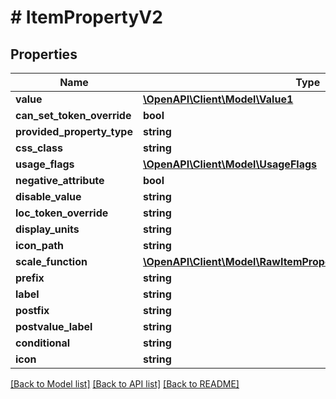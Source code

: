 # # ItemPropertyV2

## Properties

Name | Type | Description | Notes
------------ | ------------- | ------------- | -------------
**value** | [**\OpenAPI\Client\Model\Value1**](Value1.md) |  | [optional]
**can_set_token_override** | **bool** |  | [optional]
**provided_property_type** | **string** |  | [optional]
**css_class** | **string** |  | [optional]
**usage_flags** | [**\OpenAPI\Client\Model\UsageFlags**](UsageFlags.md) |  | [optional]
**negative_attribute** | **bool** |  | [optional]
**disable_value** | **string** |  | [optional]
**loc_token_override** | **string** |  | [optional]
**display_units** | **string** |  | [optional]
**icon_path** | **string** |  | [optional]
**scale_function** | [**\OpenAPI\Client\Model\RawItemPropertyScaleFunctionSubclassV2**](RawItemPropertyScaleFunctionSubclassV2.md) |  | [optional]
**prefix** | **string** |  | [optional]
**label** | **string** |  | [optional]
**postfix** | **string** |  | [optional]
**postvalue_label** | **string** |  | [optional]
**conditional** | **string** |  | [optional]
**icon** | **string** |  | [optional]

[[Back to Model list]](../../README.md#models) [[Back to API list]](../../README.md#endpoints) [[Back to README]](../../README.md)
